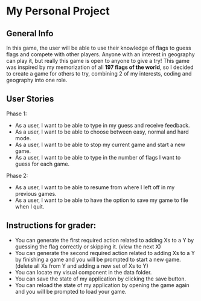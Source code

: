 # My Personal Project

## General Info

In this game, the user will be able to use their knowledge of flags to guess flags and compete with other players. Anyone with an interest in geography can play
it, but really this game is open to anyone to give a try! This game was inspired by my memorization of all __197 flags of the world__, so I decided to create a game for others to try, combining 2 of my interests, coding and geography into one role.


## User Stories

Phase 1: 
* As a user, I want to be able to type in my guess and receive feedback.
* As a user, I want to be able to choose between easy, normal and hard mode. 
* As a user, I want to be able to stop my current game and start a new game. 
* As a user, I want to be able to type in the number of flags I want to guess for each game.  


 Phase 2:
* As a user, I want to be able to resume from where I left off in my previous games. 
* As a user, I want to be able to have the option to save my game to file when I quit.

## Instructions for grader: 
- You can generate the first required action related to adding Xs to a Y by guessing the flag correctly or skipping it. (view the next X)
- You can generate the second required action related to adding Xs to a Y by finishing a game and you will be prompted to start a new game. (delete all Xs from Y and adding a new set of Xs to Y)
- You can locate my visual component in the data folder.
- You can save the state of my application by clicking the save button. 
- You can reload the state of my application by opening the game again and you will be prompted to load your game. 
